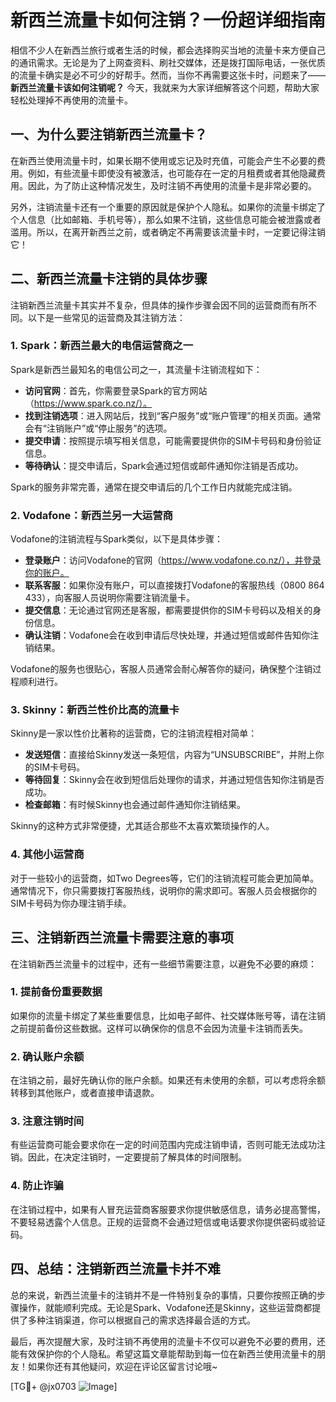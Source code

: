 # 新西兰流量卡如何注销？一份超详细指南

相信不少人在新西兰旅行或者生活的时候，都会选择购买当地的流量卡来方便自己的通讯需求。无论是为了上网查资料、刷社交媒体，还是拨打国际电话，一张优质的流量卡确实是必不可少的好帮手。然而，当你不再需要这张卡时，问题来了——**新西兰流量卡该如何注销呢？** 今天，我就来为大家详细解答这个问题，帮助大家轻松处理掉不再使用的流量卡。

## 一、为什么要注销新西兰流量卡？

在新西兰使用流量卡时，如果长期不使用或忘记及时充值，可能会产生不必要的费用。例如，有些流量卡即使没有被激活，也可能存在一定的月租费或者其他隐藏费用。因此，为了防止这种情况发生，及时注销不再使用的流量卡是非常必要的。

另外，注销流量卡还有一个重要的原因就是保护个人隐私。如果你的流量卡绑定了个人信息（比如邮箱、手机号等），那么如果不注销，这些信息可能会被泄露或者滥用。所以，在离开新西兰之前，或者确定不再需要该流量卡时，一定要记得注销它！

## 二、新西兰流量卡注销的具体步骤

注销新西兰流量卡其实并不复杂，但具体的操作步骤会因不同的运营商而有所不同。以下是一些常见的运营商及其注销方法：

### 1. Spark：新西兰最大的电信运营商之一

Spark是新西兰最知名的电信公司之一，其流量卡注销流程如下：

- **访问官网**：首先，你需要登录Spark的官方网站（https://www.spark.co.nz/）。
- **找到注销选项**：进入网站后，找到“客户服务”或“账户管理”的相关页面。通常会有“注销账户”或“停止服务”的选项。
- **提交申请**：按照提示填写相关信息，可能需要提供你的SIM卡号码和身份验证信息。
- **等待确认**：提交申请后，Spark会通过短信或邮件通知你注销是否成功。

Spark的服务非常完善，通常在提交申请后的几个工作日内就能完成注销。

### 2. Vodafone：新西兰另一大运营商

Vodafone的注销流程与Spark类似，以下是具体步骤：

- **登录账户**：访问Vodafone的官网（https://www.vodafone.co.nz/），并登录你的账户。
- **联系客服**：如果你没有账户，可以直接拨打Vodafone的客服热线（0800 864 433），向客服人员说明你需要注销流量卡。
- **提交信息**：无论通过官网还是客服，都需要提供你的SIM卡号码以及相关的身份信息。
- **确认注销**：Vodafone会在收到申请后尽快处理，并通过短信或邮件告知你注销结果。

Vodafone的服务也很贴心，客服人员通常会耐心解答你的疑问，确保整个注销过程顺利进行。

### 3. Skinny：新西兰性价比高的流量卡

Skinny是一家以性价比著称的运营商，它的注销流程相对简单：

- **发送短信**：直接给Skinny发送一条短信，内容为“UNSUBSCRIBE”，并附上你的SIM卡号码。
- **等待回复**：Skinny会在收到短信后处理你的请求，并通过短信告知你注销是否成功。
- **检查邮箱**：有时候Skinny也会通过邮件通知你注销结果。

Skinny的这种方式非常便捷，尤其适合那些不太喜欢繁琐操作的人。

### 4. 其他小运营商

对于一些较小的运营商，如Two Degrees等，它们的注销流程可能会更加简单。通常情况下，你只需要拨打客服热线，说明你的需求即可。客服人员会根据你的SIM卡号码为你办理注销手续。

## 三、注销新西兰流量卡需要注意的事项

在注销新西兰流量卡的过程中，还有一些细节需要注意，以避免不必要的麻烦：

### 1. 提前备份重要数据

如果你的流量卡绑定了某些重要信息，比如电子邮件、社交媒体账号等，请在注销之前提前备份这些数据。这样可以确保你的信息不会因为流量卡注销而丢失。

### 2. 确认账户余额

在注销之前，最好先确认你的账户余额。如果还有未使用的余额，可以考虑将余额转移到其他账户，或者直接申请退款。

### 3. 注意注销时间

有些运营商可能会要求你在一定的时间范围内完成注销申请，否则可能无法成功注销。因此，在决定注销时，一定要提前了解具体的时间限制。

### 4. 防止诈骗

在注销过程中，如果有人冒充运营商客服要求你提供敏感信息，请务必提高警惕，不要轻易透露个人信息。正规的运营商不会通过短信或电话要求你提供密码或验证码。

## 四、总结：注销新西兰流量卡并不难

总的来说，新西兰流量卡的注销并不是一件特别复杂的事情，只要你按照正确的步骤操作，就能顺利完成。无论是Spark、Vodafone还是Skinny，这些运营商都提供了多种注销渠道，你可以根据自己的需求选择最合适的方式。

最后，再次提醒大家，及时注销不再使用的流量卡不仅可以避免不必要的费用，还能有效保护你的个人隐私。希望这篇文章能帮助到每一位在新西兰使用流量卡的朋友！如果你还有其他疑问，欢迎在评论区留言讨论哦~

[TG💪+ @jx0703 ![Image](https://github.com/user-attachments/assets/dbca1d08-cadb-493c-b0ec-ad6f7a83f270)]